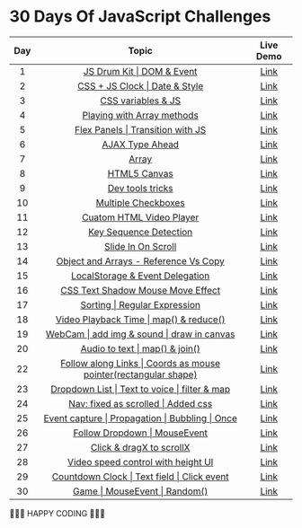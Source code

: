 # 30 Days Of JavaScript Challenges


| Day      | Topic | Live Demo|
| :-----------: | :-----------: | :-----------: |
| 1      | [JS Drum Kit \| DOM & Event](./JS30/Day_1)       | [Link](https://rawcdn.githack.com/Fazle-Rakib/Learning-JS/1eb4ed3c4d87e338acae2e094ae92bc6431d5697/Challenges/JS30/Day_1/index.html)
| 2   |      [CSS + JS Clock \| Date & Style](./JS30/Day_2)   | [Link](https://rawcdn.githack.com/Fazle-Rakib/Learning-JS/50ff3784f0ffca634b78b0b4982715941cc5d77b/Challenges/JS30/Day_2/index.html)
| 3  |       [CSS variables & JS](./JS30/Day_3)       | [Link](https://rawcdn.githack.com/Fazle-Rakib/Learning-JS/272ca0285c08b246a05ad6a0d78d88a5c0c87f26/Challenges/JS30/Day_3/index.html)
| 4  |       [Playing with Array methods](./JS30/Day_4)       | [Link]()
| 5  |       [Flex Panels \| Transition with JS ](./JS30/Day_5)       | [Link](https://rawcdn.githack.com/Fazle-Rakib/Learning-JS/272ca0285c08b246a05ad6a0d78d88a5c0c87f26/Challenges/JS30/Day_5/index.html)
| 6  |       [AJAX Type Ahead](./JS30/Day_6)       | [Link]()
| 7  |       [Array](./JS30/Day_7)       | [Link]()
| 8  |       [HTML5 Canvas](./JS30/Day_8)       | [Link]()
| 9  |       [Dev tools tricks](./JS30/Day_9)       | [Link]()
| 10  |       [Multiple Checkboxes](./JS30/Day_10)       | [Link]()
| 11  |       [Cuatom HTML Video Player](./JS30/Day_11)       | [Link]()
| 12  |       [Key Sequence Detection](./JS30/Day_12)       | [Link]()
| 13  |       [Slide In On Scroll](./JS30/Day_13)       | [Link]()
| 14  |       [Object and Arrays - Reference Vs Copy](./JS30/Day_14)       | [Link]()
| 15  |       [LocalStorage & Event Delegation](./JS30/Day_15)       | [Link]()
| 16  |       [CSS Text Shadow Mouse Move Effect](./JS30/Day_16)       | [Link]()
| 17  |       [Sorting \| Regular Expression](./JS30/Day_17)       | [Link]()
| 18  |       [Video Playback Time \| map() & reduce() ](./JS30/Day_18)       | [Link]()
| 19  |       [WebCam \| add img & sound \| draw in canvas](./JS30/Day_19)       | [Link]()
| 20  |       [Audio to text \| map() & join()](./JS30/Day_20)       | [Link]()
| 22  |       [Follow along Links \| Coords as mouse pointer(rectangular shape)](./JS30/Day_22)       | [Link]()
| 23  |       [Dropdown List \| Text to voice \| filter & map](./JS30/Day_23)       | [Link]()
| 24  |       [Nav: fixed as scrolled \| Added css](./JS30/Day_24)       | [Link]()
| 25  |       [Event capture \| Propagation \| Bubbling \| Once](./JS30/Day_25)       | [Link]()
| 26  |       [Follow Dropdown \| MouseEvent](./JS30/Day_26)       | [Link]()
| 27  |       [Click & dragX to scrollX](./JS30/Day_27)       | [Link]()
| 28  |       [Video speed control with height UI](./JS30/Day_28)       | [Link]()
| 29  |       [Countdown Clock \| Text field \| Click event](./JS30/Day_29)       | [Link]()
| 30  |       [Game \| MouseEvent \| Random()](./JS30/Day_30)       | [Link]()





🧡🧡🧡 HAPPY CODING 🧡🧡🧡